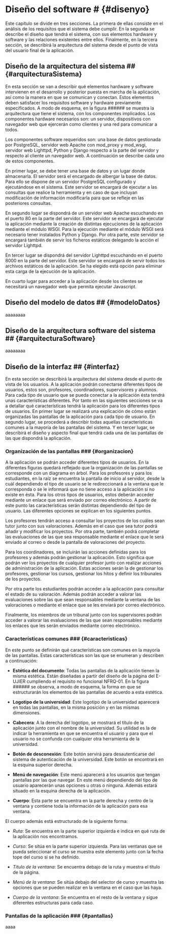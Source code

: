 # Diseño del software # {#disenyo}

Este capítulo se divide en tres secciones. La primera de ellas consiste en el
análisis de los requisitos que el sistema debe cumplir. En la segunda se describe
el diseño que tendrá el sistema, con sus elementos hardware y software y las
relaciones existentes entre ellos. Finalmente, en la tercera sección, se describirá
la arquitectura del sistema desde el punto de vista del usuario final de la
aplicación.

## Diseño de la arquitectura del sistema ## {#arquitecturaSistema}

En esta sección se van a describir qué elementos hardware y software
intervienen en el desarrollo y posterior puesta en marcha de la aplicación,
así como la manera en que se comunican y conectan. Estos elementos
deben satisfacer los requisitos software y hardware previamente
especificados. A modo de esquema, en la figura ###### se muestra la
arquitectura que tiene el sistema, con los componentes implicados. Los
componentes hardware necesarios son: un servidor, dispositivos con
navegador web que ejercerán como clientes y una red para comunicar a
todos.

Los componentes software requeridos son: una base de datos gestionada
por PostgreSQL, servidor web Apache con mod_proxy y mod_wsgi,
servidor web Lighttpd, Python y Django respecto a la parte del servidor y
respecto al cliente un navegador web. A continuación se describe cada
uno de estos componentes.

En primer lugar, se debe tener una base de datos y un lugar donde
almacenarla. El servidor será el encargado de albergar la base de datos.
Para ello se dispone de un servidor PostgreSQL configurado y
ejecutándose en el sistema. Este servidor se encargará de ejecutar a las
consultas que realice la herramienta y en caso de que incluyan
modificación de información modificarla para que se refleje en las
posteriores consultas.

En segundo lugar se dispondrá de un servidor web Apache escuchando
en el puerto 80 en la parte del servidor. Este servidor se encargará de
ejecutar la aplicación mediante la creación de distintas ejecuciones de la
aplicación mediante el módulo WSGI. Para la ejecución mediante el
módulo WSGI será necesario tener instalados Python y Django. Por otra
parte, este servidor se encargará también de servir los ficheros estáticos
delegando la acción el servidor Lighttpd.

En tercer lugar se dispondrá del servidor Lighttpd escuchando en el
puerto 8000 en la parte del servidor. Este servidor se encargará de servir
todos los archivos estáticos de la aplicación. Se ha elegido está opción
para eliminar esta carga de la ejecución de la aplicación.

En cuarto lugar para acceder a la aplicación desde los clientes se
necesitará un navegador web que permita ejecutar Javascript.

## Diseño del modelo de datos ## {#modeloDatos}

aaaaaaaa

## Diseño de la arquitectura software del sistema ## {#arquitecturaSoftware}

aaaaaaaa

## Diseño de la interfaz ## {#interfaz}

En esta sección se describirá la arquitectura del sistema desde el punto de
vista de los usuarios. A la aplicación podrán conectarse diferentes tipos
de usuarios, estos son, profesores, coordinadores, supervisores y
alumnos. Para cada tipo de usuario que se pueda conectar a la aplicación
ésta tendrá unas características diferentes. Por tanto en las siguientes
secciones se va a detallar qué características tendrá la aplicación para los
diferentes tipos de usuarios. En primer lugar se realizará una explicación
de cómo están organizadas las pantallas de la aplicación para cada tipo
de usuario. En segundo lugar, se procederá a describir todas aquellas
características comunes a la mayoría de las pantallas del sistema. Y en
tercer lugar, se describirá el diseño y aspecto final que tendrá cada una de
las pantallas de las que dispondrá la aplicación.


### Organización de las pantallas ### {#organizacion}

A la aplicación se podrán acceder diferentes tipos de usuarios. En la
diferentes figuras quedará reflejado que la organización de las pantallas
se corresponde con un diagrama en árbol. Para los profesores y para los
estudiantes, en la raíz se encuentra la pantalla de inicio al servidor, desde
la cuál dependiendo el tipo de usuario se le redireccionará a la ventana
que le corresponda o se le informará que no tiene acceso a la aplicación si
no existe en ésta. Para los otros tipos de usuarios, estos deberán acceder
mediante un enlace que será enviado por correo electrónico. A partir de
este punto las características serán distintas dependiendo del tipo de
usuario. Las diferentes opciones se explican en los siguientes puntos.

Los profesores tendrán acceso a consultar los proyectos de los cuáles sean
tutor junto con sus valoraciones. Además en el caso que sea tutor podrá
añadir y modificar los proyectos. Por otra parte, también podrá completar
las evaluaciones de las que sea responsable mediante el enlace que le será
enviado al correo o desde la pantalla de valoraciones del proyecto.

Para los coordinadores, se incluirán las acciones definidas para los
profesores y además podrán gestionar la aplicación.
Esto significa que podrán ver los proyectos de cualquier profesor junto
con realizar acciones de administración de la aplicación. Estas acciones
serán la de gestionar los profesores, gestionar los cursos, gestionar los
hitos y definir los tribunales de los proyectos.

Por otra parte los estudiantes podrán acceder a la aplicación para
consultar el estado de su valoración. Además podrán acceder a valorar las
evaluaciones sobre las que sean responsables mediante la ventana de las
valoraciones o mediante el enlace que se les enviará por correo electrónico.

Finalmente, los miembros de un tribunal junto con los supervisores
podrán acceder a valorar las evaluaciones de las que sean responsables
mediante los enlaces que les serán enviados mediante correo electrónico.


### Características comunes ### {#caracteristicas}

En este punto se definirán qué características son comunes en la mayoría
de las pantallas. Estas características son las que se enumeran y describen
a continuación:

* **Estética del documento**: Todas las pantallas de la aplicación tienen la
misma estética. Están diseñadas a partir del diseño de la página del E-
UJIER cumpliendo el requisito no funcional NFRQ-01. En la figura ###### 
se observa, a modo de esquema, la forma en que se
estructurarán los elementos de las pantallas de acuerdo a esta estética.

* **Logotipo de la universidad**: Este logotipo de la universidad aparecerá
en todas las pantallas, en la misma posición y en las mismas
dimensiones.

* **Cabecera**: A la derecha del logotipo, se mostrará el título de la
aplicación junto con el nombre de la universidad. Su utilidad es la de
indicar la herramienta en que se encuentra el usuario y para que el
usuario no se confunda con cualquier otra herramienta de la
universidad.

* **Botón de desconexión**: Este botón servirá para desautenticarse del
sistema de autenticación de la universidad. Este botón se encontrará en
la esquina superior derecha.

* **Menú de navegación**: Este menú aparecerá a los usuarios que tengan
pantallas por las que navegar. En este menú dependiendo del tipo de
usuario aparecerán unas opciones u otras o ninguna. Además estará
situado en la esquina derecha de la aplicación.

* **Cuerpo**: Esta parte se encuentra en la parte derecha y centro de la
ventana y contiene toda la información de la aplicación para esa
ventana. 

El cuerpo además está estructurado de la siguiente forma:

* *Ruta*: Se encuentra en la parte superior izquierda e indica en qué
ruta de la aplicación nos encontramos.

* *Curso*: Se sitúa en la parte superior izquierda. Para las ventanas que
se pueda seleccionar el curso se muestra este elemento junto con la
fecha tope del curso si se ha definido.

* *Titulo de la ventana*: Se encuentra debajo de la ruta y muestra el
título de la página.

* *Menú de la ventana*: Se sitúa debajo del selector de curso y muestra
las opciones que se pueden realizar en la ventana en el caso que las
haya.

* *Cuerpo de la ventana*: Se encuentra en el resto de la ventana y sigue
diferentes estructuras para cada caso.

### Pantallas de la aplicación ### {#pantallas}

aaaa
